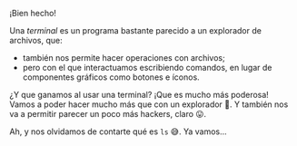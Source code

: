 ¡Bien hecho!

Una _terminal_ es un programa bastante parecido a un explorador de archivos, que: 

* también nos permite hacer operaciones con archivos; 
* pero con el que interactuamos escribiendo comandos, en lugar de componentes gráficos como botones e íconos.  

¿Y que ganamos al usar una terminal? ¡Que es mucho más poderosa! Vamos a poder hacer mucho más que con un explorador :rocket:. Y también nos va a permitir parecer un poco más hackers, claro :stuck_out_tongue:. 

Ah, y nos olvidamos de contarte qué es `ls` :sweat_smile:. Ya vamos...
